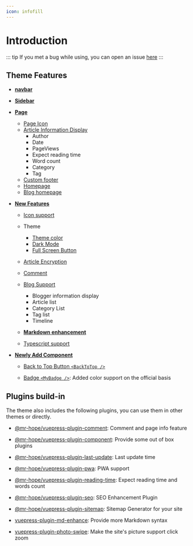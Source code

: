 ```yaml
---
icon: infofill
---
```


# Introduction

::: tip
If you met a bug while using, you can open an issue [here](https://github.com/Mister-Hope/vuepress-theme-hope/issues)
:::

## Theme Features

- [**navbar**](layout/navbar.md)

- [**Sidebar**](layout/sidebar.md)

- [**Page**](layout/page.md)

  - [Page Icon](layout/page.md#icon-support)
  - [Article Information Display](layout/page.md#page-info-display)
    - Author
    - Date
    - PageViews
    - Expect reading time
    - Word count
    - Category
    - Tag
  - [Custom footer](layout/page.md#footer-support)
  - [Homepage](layout/home.md)
  - [Blog homepage](layout/blog.md)

- [**New Features**](feature/readme.md)

  - [Icon support](feature/icon.md)

  - Theme

    - [Theme color](feature/theme.md#theme-color)
    - [Dark Mode](feature/theme.md#darkmode)
    - [Full Screen Button](feature/theme.md#fullscreen-button)

  - [Article Encryption](feature/encrypt.md)

  - [Comment](feature/comment.md)

  - [Blog Support](feature/blog.md)

    - Blogger information display
    - Article list
    - Category List
    - Tag list
    - Timeline

  - [**Markdown enhancement**](feature/markdown/readme.md)

  - [Typescript support](feature/typescript.md)

- [**Newly Add Component**](feature/component.md)

  - [Back to Top Button `<BackToTop />`](feature/component.md#back-to-top-button-backtotop)

  - [Badge `<MyBadge />`](feature/component.md#badge-mybadge): Added color support on the official basis

## Plugins build-in

The theme also includes the following plugins, you can use them in other themes or directly.

- [@mr-hope/vuepress-plugin-comment](https://vuepress-comment.mrhope.site/en/): Comment and page info feature

- [@mr-hope/vuepress-plugin-component](feature/component.md): Provide some out of box plugins

- [@mr-hope/vuepress-plugin-last-update](../config/plugin/last-update.md): Last update time

- [@mr-hope/vuepress-plugin-pwa](../config/plugin/pwa.md): PWA support

- [@mr-hope/vuepress-plugin-reading-time](../config/plugin/reading-time.md): Expect reading time and words count

- [@mr-hope/vuepress-plugin-seo](../config/plugin/seo.md): SEO Enhancement Plugin

- [@mr-hope/vuepress-plugin-sitemap](../config/plugin/sitemap.md): Sitemap Generator for your site

- [vuepress-plugin-md-enhance](https://vuepress-md-enhance.mrhope.site/): Provide more Markdown syntax

- [vuepress-plugin-photo-swipe](../config/plugin/photo-swipe.md): Make the site's picture support click zoom
